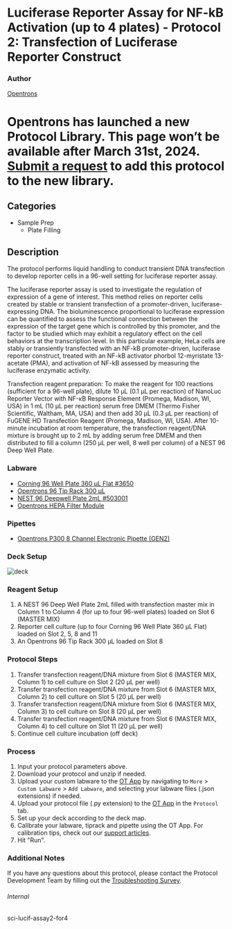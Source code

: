 # Luciferase Reporter Assay for NF-kB Activation (up to 4 plates) - Protocol 2: Transfection of Luciferase Reporter Construct


### Author
[Opentrons](https://opentrons.com/)



# Opentrons has launched a new Protocol Library. This page won’t be available after March 31st, 2024. [Submit a request](https://docs.google.com/forms/d/e/1FAIpQLSdYYp9QCKow4nn0KlCVsMS3HX0eJ0N9O7-erajKvcpT0lWbSg/viewform) to add this protocol to the new library.

## Categories
* Sample Prep
	* Plate Filling


## Description
The protocol performs liquid handling to conduct transient DNA transfection to develop reporter cells in a 96-well setting for luciferase reporter assay.

The luciferase reporter assay is used to investigate the regulation of expression of a gene of interest. This method relies on reporter cells created by stable or transient transfection of a promoter-driven, luciferase-expressing DNA. The bioluminescence proportional to luciferase expression can be quantified to assess the functional connection between the expression of the target gene which is controlled by this promoter, and the factor to be studied which may exhibit a regulatory effect on the cell behaviors at the transcription level. In this particular example, HeLa cells are stably or transiently transfected with an NF-kB promoter-driven, luciferase reporter construct, treated with an NF-kB activator phorbol 12-myristate 13-acetate (PMA), and activation of NF-kB assessed by measuring the luciferase enzymatic activity.

Transfection reagent preparation:
To make the reagent for 100 reactions (sufficient for a 96-well plate), dilute 10 µL  (0.1 µL per reaction) of NanoLuc Reporter Vector with NF-κB Response Element (Promega, Madison, WI, USA) in 1 mL (10 µL per reaction) serum free DMEM (Thermo Fisher Scientific, Waltham, MA, USA) and then add 30 µL  (0.3 µL per reaction) of FuGENE HD Transfection Reagent (Promega, Madison, WI, USA). After 10-minute incubation at room temperature, the transfection reagent/DNA mixture is brought up to 2 mL by adding serum free DMEM and then distributed to fill a column (250 µL per well, 8 well per column) of a NEST 96 Deep Well Plate.


### Labware
* [Corning 96 Well Plate 360 µL Flat #3650](https://ecatalog.corning.com/life-sciences/b2c/US/en/Microplates/Assay-Microplates/96-Well-Microplates/Corning%C2%AE-96-well-Solid-Black-and-White-Polystyrene-Microplates/p/corning96WellSolidBlackAndWhitePolystyreneMicroplates)
* [Opentrons 96 Tip Rack 300 µL](https://shop.opentrons.com/collections/opentrons-tips/products/opentrons-300ul-tips)
* [NEST 96 Deepwell Plate 2mL #503001](http://www.cell-nest.com/page94?product_id=101&_l=en)
* [Opentrons HEPA Filter Module](https://opentrons.com/products/modules/hepa/)


### Pipettes
* [Opentrons P300 8 Channel Electronic Pipette (GEN2)](https://shop.opentrons.com/8-channel-electronic-pipette/)


### Deck Setup
![deck](https://opentrons-protocol-library-website.s3.amazonaws.com/custom-README-images/sci-lucif-assay2-for4/deck.png)


### Reagent Setup

1. A NEST 96 Deep Well Plate 2mL filled with transfection master mix in Column 1 to Column 4 (for up to four 96-well plates) loaded on Slot 6 (MASTER MIX)
2. Reporter cell culture (up to four Corning 96 Well Plate 360 µL Flat) loaded on Slot 2, 5, 8 and 11
3. An Opentrons 96 Tip Rack 300 µL loaded on Slot 8


### Protocol Steps
1. Transfer transfection reagent/DNA mixture from Slot 6 (MASTER MIX, Column 1) to cell culture on Slot 2 (20 µL per well)
2. Transfer transfection reagent/DNA mixture from Slot 6 (MASTER MIX, Column 2) to cell culture on Slot 5 (20 µL per well)
3. Transfer transfection reagent/DNA mixture from Slot 6 (MASTER MIX, Column 3) to cell culture on Slot 8 (20 µL per well)
4. Transfer transfection reagent/DNA mixture from Slot 6 (MASTER MIX, Column 4) to cell culture on Slot 11 (20 µL per well)
5. Continue cell culture incubation (off deck)


### Process
1. Input your protocol parameters above.
2. Download your protocol and unzip if needed.
3. Upload your custom labware to the [OT App](https://opentrons.com/ot-app) by navigating to `More` > `Custom Labware` > `Add Labware`, and selecting your labware files (.json extensions) if needed.
4. Upload your protocol file (.py extension) to the [OT App](https://opentrons.com/ot-app) in the `Protocol` tab.
5. Set up your deck according to the deck map.
6. Calibrate your labware, tiprack and pipette using the OT App. For calibration tips, check out our [support articles](https://support.opentrons.com/en/collections/1559720-guide-for-getting-started-with-the-ot-2).
7. Hit "Run".


### Additional Notes
If you have any questions about this protocol, please contact the Protocol Development Team by filling out the [Troubleshooting Survey](https://protocol-troubleshooting.paperform.co/).


###### Internal
sci-lucif-assay2-for4
